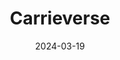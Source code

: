 ---  
layout: startup_page  
title: "Carrieverse"  
id: "carrieverse.com"  
permalink: "/carrieversecarrieverse.com03192024/"  
website: "https://www.carrieverse.com/"  
funding_round: "Strategic Investment"  
funding_amount: ""  
investors: "Alpha Token Capital"  
about: "Carrieverse is a Web3 company that developed CVTX, a governance token for its Web3 gaming platform 'Cling'. 'Cling' includes the Web3 metaverse 'Carrieverse' and the card strategy RPG 'Super Kola Tactics', and boasts over 30,000 daily active users in Southeast Asia."  
markets: "Web3, Gaming, Metaverse, Cryptocurrency/Blockchain"  
hq: "Seoul, South Korea"  
founded_year: "2022"  
linkedin: "https://www.linkedin.com/company/carrieverse/"  
twitter: "https://twitter.com/CarrieVerse"  
instagram: ""  
facebook: "https://www.facebook.com/CarrieverseGame"  
crunchbase: "https://www.crunchbase.com/organization/carrieverse?utm_source=linkedin&utm_medium=referral&utm_campaign=linkedin_companies&utm_content=profile_cta_anon&trk=funding_crunchbase"  
pitchbook: "https://pitchbook.com/profiles/company/494625-79"  

date_display: "19-Mar-2024"  
date: "2024-03-19"

# SEO Optimization  
meta_title: "Carrieverse - Strategic Investment"  
meta_description: "Carrieverse, Carrieverse is a Web3 company that developed CVTX, a governance token for its Web3 gaming platform 'Cling'. 'Cling' includes the Web3 metaverse 'Carri..."  
meta_keywords: "Carrieverse, Web3, Gaming, Metaverse, Cryptocurrency/Blockchain, Strategic Investment funding"  
canonical_url: "https://startup.projectstartups.com/carrieversecarrieverse.com03192024/"  
---